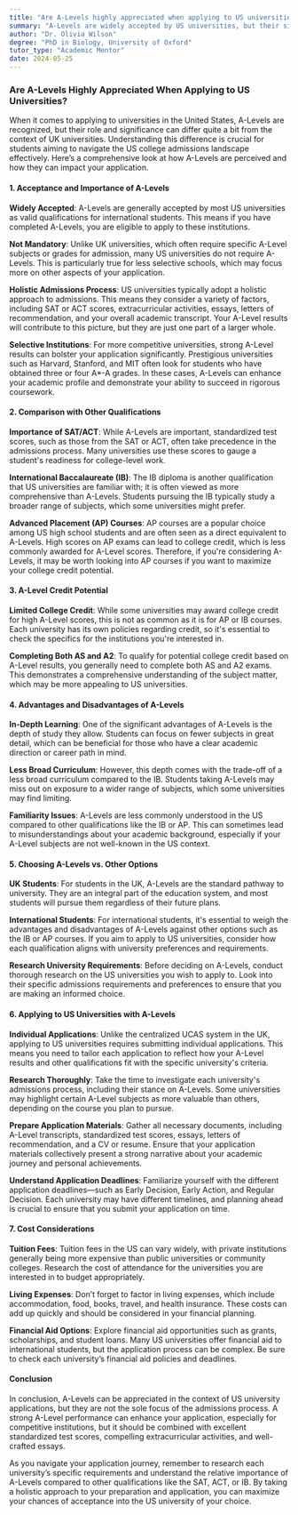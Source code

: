 ```yaml
---
title: "Are A-Levels highly appreciated when applying to US universities?"
summary: "A-Levels are widely accepted by US universities, but their significance differs from UK universities in the college admissions process."
author: "Dr. Olivia Wilson"
degree: "PhD in Biology, University of Oxford"
tutor_type: "Academic Mentor"
date: 2024-05-25
---
```


### Are A-Levels Highly Appreciated When Applying to US Universities?

When it comes to applying to universities in the United States, A-Levels are recognized, but their role and significance can differ quite a bit from the context of UK universities. Understanding this difference is crucial for students aiming to navigate the US college admissions landscape effectively. Here’s a comprehensive look at how A-Levels are perceived and how they can impact your application.

#### 1. Acceptance and Importance of A-Levels

**Widely Accepted**: A-Levels are generally accepted by most US universities as valid qualifications for international students. This means if you have completed A-Levels, you are eligible to apply to these institutions.

**Not Mandatory**: Unlike UK universities, which often require specific A-Level subjects or grades for admission, many US universities do not require A-Levels. This is particularly true for less selective schools, which may focus more on other aspects of your application.

**Holistic Admissions Process**: US universities typically adopt a holistic approach to admissions. This means they consider a variety of factors, including SAT or ACT scores, extracurricular activities, essays, letters of recommendation, and your overall academic transcript. Your A-Level results will contribute to this picture, but they are just one part of a larger whole.

**Selective Institutions**: For more competitive universities, strong A-Level results can bolster your application significantly. Prestigious universities such as Harvard, Stanford, and MIT often look for students who have obtained three or four A*-A grades. In these cases, A-Levels can enhance your academic profile and demonstrate your ability to succeed in rigorous coursework.

#### 2. Comparison with Other Qualifications

**Importance of SAT/ACT**: While A-Levels are important, standardized test scores, such as those from the SAT or ACT, often take precedence in the admissions process. Many universities use these scores to gauge a student's readiness for college-level work.

**International Baccalaureate (IB)**: The IB diploma is another qualification that US universities are familiar with; it is often viewed as more comprehensive than A-Levels. Students pursuing the IB typically study a broader range of subjects, which some universities might prefer.

**Advanced Placement (AP) Courses**: AP courses are a popular choice among US high school students and are often seen as a direct equivalent to A-Levels. High scores on AP exams can lead to college credit, which is less commonly awarded for A-Level scores. Therefore, if you're considering A-Levels, it may be worth looking into AP courses if you want to maximize your college credit potential.

#### 3. A-Level Credit Potential

**Limited College Credit**: While some universities may award college credit for high A-Level scores, this is not as common as it is for AP or IB courses. Each university has its own policies regarding credit, so it's essential to check the specifics for the institutions you're interested in.

**Completing Both AS and A2**: To qualify for potential college credit based on A-Level results, you generally need to complete both AS and A2 exams. This demonstrates a comprehensive understanding of the subject matter, which may be more appealing to US universities.

#### 4. Advantages and Disadvantages of A-Levels

**In-Depth Learning**: One of the significant advantages of A-Levels is the depth of study they allow. Students can focus on fewer subjects in great detail, which can be beneficial for those who have a clear academic direction or career path in mind.

**Less Broad Curriculum**: However, this depth comes with the trade-off of a less broad curriculum compared to the IB. Students taking A-Levels may miss out on exposure to a wider range of subjects, which some universities may find limiting.

**Familiarity Issues**: A-Levels are less commonly understood in the US compared to other qualifications like the IB or AP. This can sometimes lead to misunderstandings about your academic background, especially if your A-Level subjects are not well-known in the US context.

#### 5. Choosing A-Levels vs. Other Options

**UK Students**: For students in the UK, A-Levels are the standard pathway to university. They are an integral part of the education system, and most students will pursue them regardless of their future plans.

**International Students**: For international students, it's essential to weigh the advantages and disadvantages of A-Levels against other options such as the IB or AP courses. If you aim to apply to US universities, consider how each qualification aligns with university preferences and requirements.

**Research University Requirements**: Before deciding on A-Levels, conduct thorough research on the US universities you wish to apply to. Look into their specific admissions requirements and preferences to ensure that you are making an informed choice.

#### 6. Applying to US Universities with A-Levels

**Individual Applications**: Unlike the centralized UCAS system in the UK, applying to US universities requires submitting individual applications. This means you need to tailor each application to reflect how your A-Level results and other qualifications fit with the specific university's criteria.

**Research Thoroughly**: Take the time to investigate each university's admissions process, including their stance on A-Levels. Some universities may highlight certain A-Level subjects as more valuable than others, depending on the course you plan to pursue.

**Prepare Application Materials**: Gather all necessary documents, including A-Level transcripts, standardized test scores, essays, letters of recommendation, and a CV or resume. Ensure that your application materials collectively present a strong narrative about your academic journey and personal achievements.

**Understand Application Deadlines**: Familiarize yourself with the different application deadlines—such as Early Decision, Early Action, and Regular Decision. Each university may have different timelines, and planning ahead is crucial to ensure that you submit your application on time.

#### 7. Cost Considerations

**Tuition Fees**: Tuition fees in the US can vary widely, with private institutions generally being more expensive than public universities or community colleges. Research the cost of attendance for the universities you are interested in to budget appropriately.

**Living Expenses**: Don’t forget to factor in living expenses, which include accommodation, food, books, travel, and health insurance. These costs can add up quickly and should be considered in your financial planning.

**Financial Aid Options**: Explore financial aid opportunities such as grants, scholarships, and student loans. Many US universities offer financial aid to international students, but the application process can be complex. Be sure to check each university’s financial aid policies and deadlines.

#### Conclusion

In conclusion, A-Levels can be appreciated in the context of US university applications, but they are not the sole focus of the admissions process. A strong A-Level performance can enhance your application, especially for competitive institutions, but it should be combined with excellent standardized test scores, compelling extracurricular activities, and well-crafted essays.

As you navigate your application journey, remember to research each university’s specific requirements and understand the relative importance of A-Levels compared to other qualifications like the SAT, ACT, or IB. By taking a holistic approach to your preparation and application, you can maximize your chances of acceptance into the US university of your choice.
    